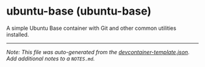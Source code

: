 
# ubuntu-base (ubuntu-base)

A simple Ubuntu Base container with Git and other common utilities installed.





---

_Note: This file was auto-generated from the [devcontainer-template.json](https://github.com/opslabhqx/devcontainer/blob/main/templates/ubuntu-base/devcontainer-template.json).  Add additional notes to a `NOTES.md`._
